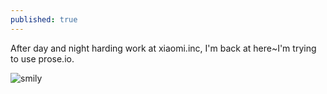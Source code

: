 ```yaml
---
published: true
---
```



After day and night harding work at xiaomi.inc, I'm back at here~I'm trying to use prose.io.

![smily]({{site.baseurl}}/http://crackberry.com/sites/crackberry.com/files/styles/small/public/topic_images/2013/ANDROID.png)
